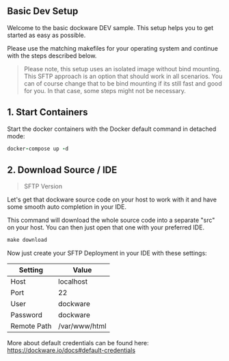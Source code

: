 ## Basic Dev Setup

Welcome to the basic dockware DEV sample.
This setup helps you to get started as easy as possible.

Please use the matching makefiles for your operating system and continue with the steps described below.

> Please note, this setup uses an isolated image without bind mounting.
> This SFTP approach is an option that should work in all scenarios.
> You can of course change that to be bind mounting if its still fast and good for you.
> In that case, some steps might not be necessary.



## 1. Start Containers
Start the docker containers with the Docker default command in detached mode:

```ruby
docker-compose up -d
```



## 2. Download Source / IDE

> SFTP Version

Let's get that dockware source code on your host to work with it and have some smooth auto completion in your IDE.

This command will download the whole source code into a separate "src" on your host.
You can then just open that one with your preferred IDE.

```ruby
make download
```



Now just create your SFTP Deployment in your IDE with these settings:

| Setting | Value |
| - | - |
| Host | localhost |
| Port | 22 |
| User | dockware |
| Password | dockware |
| Remote Path | /var/www/html |

More about default credentials can be found here: https://dockware.io/docs#default-credentials
